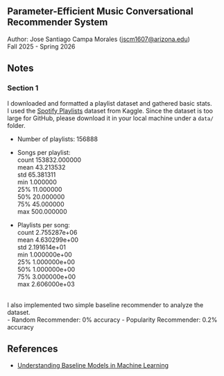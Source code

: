 Parameter-Efficient Music Conversational Recommender System
------------

Author: Jose Santiago Campa Morales ([jscm1607@arizona.edu](mailto:jscm1607@arizona.edu))  
Fall 2025 - Spring 2026

## Notes
### Section 1
I downloaded and formatted a playlist dataset and gathered basic stats.<br>
I used the [Spotify Playlists](https://www.kaggle.com/datasets/andrewmvd/spotify-playlists)
dataset from Kaggle. Since the dataset is too large for GitHub, please download it in
your local machine under a `data/` folder.

* Number of playlists: 156888 <br>
* Songs per playlist:<br>
count    153832.000000<br>
mean         43.213532<br>
std          65.381311<br>
min           1.000000<br>
25%          11.000000<br>
50%          20.000000<br>
75%          45.000000<br>
max         500.000000

* Playlists per song:<br>
count    2.755287e+06<br>
mean     4.630299e+00<br>
std      2.191614e+01<br>
min      1.000000e+00<br>
25%      1.000000e+00<br>
50%      1.000000e+00<br>
75%      3.000000e+00<br>
max      2.606000e+03

<br>
I also implemented two simple baseline recommender to analyze the dataset.<br>
- Random Recommender: 0% accuracy
- Popularity Recommender: 0.2% accuracy

## References
* [Understanding Baseline Models in Machine Learning](https://medium.com/@preethi_prakash/understanding-baseline-models-in-machine-learning-3ed94f03d645)